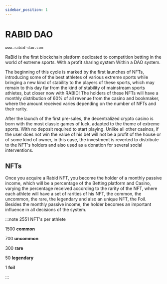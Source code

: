 ```yaml
---
sidebar_position: 1
---
```


# RABID DAO

```bash
www.rabid-dao.com
```

RaBid is the first blockchain platform dedicated to competition betting in the world of extreme sports.
With a profit sharing system Within a DAO system.

The beginning of this cycle is marked by the first launches of NFTs, introducing some of the best athletes of various extreme sports while bringing a new kind of stability to the players of these sports, which may remain to this day far from the kind of stability of mainstream sports athletes, but closer now with RABID! The holders of these NFTs will have a monthly distribution of 60% of all revenue from the casino and bookmaker, where the amount received varies depending on the number of NFTs and their rarity.

After the launch of the first pre-sales, the decentralized crypto casino is born with the most classic games of luck, adapted to the theme of extreme sports. With no deposit required to start playing. Unlike all other casinos, if the user does not win the value of his bet will not be a profit of the house or of some kind of owner, in this case, the investment is reverted to distribute to the NFT's holders and also used as a donation for several social interventions.

## NFTs

Once you acquire a Rabid NFT, you become the holder of a monthly passive income, which will be a percentage of the Betting platform and Casino, varying the percentage received according to the rarity of the NFT, where each athlete will have a set of rarities of his NFT, the common, the uncommon, the rare, the legendary and also an unique NFT, the Foil. Besides the monthly passive income, the holder becomes an important influence in all decisions of the system.

:::note 2551 NFT's per athlete

1500 **common**

700 **uncommon**

300 **rare**

50 **legendary**

1 **foil**

:::